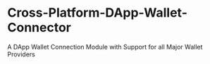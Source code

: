 # Cross-Platform-DApp-Wallet-Connector
A DApp Wallet Connection Module with Support for all Major Wallet Providers
